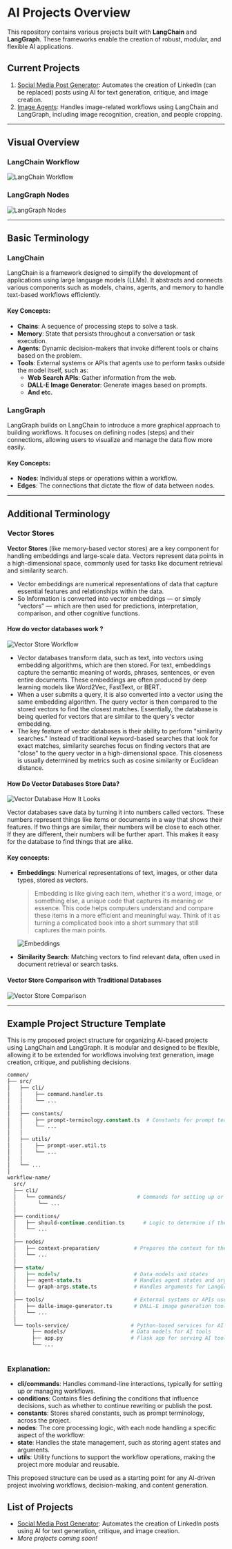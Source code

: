 # AI Projects Overview

This repository contains various projects built with **LangChain** and **LangGraph**. These frameworks enable the creation of robust, modular, and flexible AI applications.

## Current Projects

1. [Social Media Post Generator](./social-media-post-generator): Automates the creation of LinkedIn (can be replaced) posts using AI for text generation, critique, and image creation.
2. [Image Agents](./image-agents): Handles image-related workflows using LangChain and LangGraph, including image recognition, creation, and people cropping.

---

## Visual Overview

### LangChain Workflow
![LangChain Workflow](./assets/images/langchain-workflow.png)

### LangGraph Nodes
![LangGraph Nodes](./assets/images/langgraph-nodes.png)

---

## Basic Terminology

### LangChain
LangChain is a framework designed to simplify the development of applications using large language models (LLMs). It abstracts and connects various components such as models, chains, agents, and memory to handle text-based workflows efficiently.

#### Key Concepts:
- **Chains**: A sequence of processing steps to solve a task.
- **Memory**: State that persists throughout a conversation or task execution.
- **Agents**: Dynamic decision-makers that invoke different tools or chains based on the problem.
- **Tools**: External systems or APIs that agents use to perform tasks outside the model itself, such as:
    - **Web Search APIs**: Gather information from the web.
    - **DALL-E Image Generator**: Generate images based on prompts.
    - **And etc.**

### LangGraph
LangGraph builds on LangChain to introduce a more graphical approach to building workflows. It focuses on defining nodes (steps) and their connections, allowing users to visualize and manage the data flow more easily.

#### Key Concepts:
- **Nodes**: Individual steps or operations within a workflow.
- **Edges**: The connections that dictate the flow of data between nodes.

---

## Additional Terminology

### Vector Stores
**Vector Stores** (like memory-based vector stores) are a key component for handling embeddings and large-scale data. Vectors represent data points in a high-dimensional space, commonly used for tasks like document retrieval and similarity search.

* Vector embeddings are numerical representations of data that capture essential features and relationships within the data.
* So Information is converted into vector embeddings — or simply “vectors” — which are then used for predictions, interpretation, comparison, and other cognitive functions.

#### How do vector databases work ?

![Vector Store Workflow](./assets/images/vector-store-workflow.webp)

* Vector databases transform data, such as text, into vectors using embedding algorithms, which are then stored. For text, embeddings capture the semantic meaning of words, phrases, sentences, or even entire documents. These embeddings are often produced by deep learning models like Word2Vec, FastText, or BERT.
* When a user submits a query, it is also converted into a vector using the same embedding algorithm. The query vector is then compared to the stored vectors to find the closest matches. Essentially, the database is being queried for vectors that are similar to the query's vector embedding.
* The key feature of vector databases is their ability to perform "similarity searches." Instead of traditional keyword-based searches that look for exact matches, similarity searches focus on finding vectors that are "close" to the query vector in a high-dimensional space. This closeness is usually determined by metrics such as cosine similarity or Euclidean distance.

#### How Do Vector Databases Store Data?

![Vector Database How It Looks](./assets/images/vector-database-how-it-looks.png)

Vector databases save data by turning it into numbers called vectors. These numbers represent things like items or documents in a way that shows their features. If two things are similar, their numbers will be close to each other. If they are different, their numbers will be further apart. This makes it easy for the database to find things that are alike.

#### Key concepts:
- **Embeddings**: Numerical representations of text, images, or other data types, stored as vectors.
  > Embedding is like giving each item, whether it's a word, image, or something else, a unique code that captures its meaning or essence. This code helps computers understand and compare these items in a more efficient and meaningful way. Think of it as turning a complicated book into a short summary that still captures the main points.

  ![Embeddings](./assets/images/embedding.png)
- **Similarity Search**: Matching vectors to find relevant data, often used in document retrieval or search tasks.

#### Vector Store Comparison with Traditional Databases
![Vector Store Comparison](./assets/images/vector-store-comparison.jpeg)

---

## Example Project Structure Template

This is my proposed project structure for organizing AI-based projects using LangChain and LangGraph. It is modular and designed to be flexible, allowing it to be extended for workflows involving text generation, image creation, critique, and publishing decisions.

```perl
common/
├── src/
│   ├── cli/
│   │    ├── command.handler.ts
│   │    └── ...
│   │
│   ├── constants/
│   │    ├── prompt-terminology.constant.ts  # Constants for prompt terminology used across agents and nodes
│   │    └── ...
│   │
│   ├── utils/
│   │    ├── prompt-user.util.ts
│   │    └── ...
│   │
│   └── ...
│
workflow-name/
  src/
  ├── cli/
  │   └── commands/                       # Commands for setting up or managing the workflow
  │       └── ...
  │
  ├── conditions/
  │   ├── should-continue.condition.ts      # Logic to determine if the workflow should continue
  │   └── ...
  │
  ├── nodes/
  │   ├── context-preparation/           # Prepares the context for the post generation
  │   └── ...
  │
  ├── state/
  │   ├── models/                        # Data models and states
  │   ├── agent-state.ts                 # Handles agent states and arguments
  │   └── graph-args.state.ts            # Handles arguments for LangGraph nodes
  │
  ├── tools/                             # External systems or APIs used by agents
  │   ├── dalle-image-generator.ts       # DALL-E image generation tool
  │   └── ...
  │
  └── tools-service/                    # Python-based services for AI tools
        ├── models/                     # Data models for AI tools
        ├── app.py                      # Flask app for serving AI tools
        └── ...
  
```

### Explanation:
* **cli/commands**: Handles command-line interactions, typically for setting up or managing workflows.
* **conditions**: Contains files defining the conditions that influence decisions, such as whether to continue rewriting or publish the post.
* **constants**: Stores shared constants, such as prompt terminology, across the project.
* **nodes**: The core processing logic, with each node handling a specific aspect of the workflow:
* **state**: Handles the state management, such as storing agent states and arguments.
* **utils**: Utility functions to support the workflow operations, making the project more modular and reusable.

This proposed structure can be used as a starting point for any AI-driven project involving workflows, decision-making, and content generation.

## List of Projects

- [Social Media Post Generator](./social-media-post-generator): Automates the creation of LinkedIn posts using AI for text generation, critique, and image creation.
- *More projects coming soon!*

